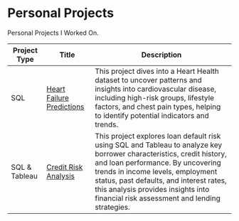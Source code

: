 # Personal Projects
Personal Projects I Worked On.


| Project Type | Title | Description |
| ----------- | ----------- |----------- |
| SQL| [Heart Failure Predictions](https://github.com/Parkerjcow/personal_data_projects/tree/Heart-Failure-Predictions) | This project dives into a Heart Health dataset to uncover patterns and insights into cardiovascular disease, including high-risk groups, lifestyle factors, and chest pain types, helping to identify potential indicators and trends. |
| SQL & Tableau| [Credit Risk Analysis](https://github.com/Parkerjcow/personal_data_projects/tree/Credit-Risk-Analysis) | This project explores loan default risk using SQL and Tableau to analyze key borrower characteristics, credit history, and loan performance. By uncovering trends in income levels, employment status, past defaults, and interest rates, this analysis provides insights into financial risk assessment and lending strategies.|
